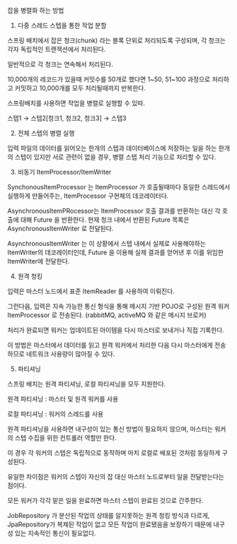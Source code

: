 잡을 병렬화 하는 방법

1) 다중 스레드 스텝을 통한 작업 분할

스프링 배치에서 잡은 청크(chunk) 라는 블록 단위로 처리되도록 구성되며, 각 청크는 각자 독립적인 트랜잭션에서 처리된다.

일반적으로 각 청크는 연속해서 처리된다.

10,000개의 레코드가 있을때 커밋수를 50개로 했다면 1~50, 51~100 과정으로 처리하고 커밋하고 10,000개를 모두 처리될때까지 반복한다.

스프링배치를 사용하면 작업을 병렬로 실행할 수 있따.

스텝1 → 스텝2[청크1, 청크2, 청크3] →  스텝3

2) 전체 스텝의 병렬 실행

입력 파일의 데이터를 읽어오는 한개의 스텝과 데이터베이스에 저장하는 일을 하는 한개의 스텝이 있지만 서로 관련이 없을 경우, 병렬 스텝 처리 기능으로 처리할 수 있다.

3) 비동기 ItemProcessor/ItemWriter

SynchonousItemProcessor 는 ItemProcessor 가 호출될때마다 동일한 스레드에서 실행하게 만들어주는, ItemProcessor 구현체의 데코레이터다.

AsynchronousItemPRocessor는 ItemProcessor 호출 결과를 반환하는 대신 각 호출에 대해 Future 을 반환한다. 현재 청크 내에서 반환된 Future 목록은 AsynchronousItemWriter 로 전달된다.

AsynchronousItemWriter 는 이 상황에서 스텝 내에서 실제로 사용해야하는 ItemWriter의 데코레이터인데, Future 을 이용해 실제 결과를 얻어낸 후 이를 위임한 ItemWriter에 전달한다.

4) 원격 청킹

입력은 마스터 노드에서 표준 ItemReader 를 사용하여 이뤄진다.

그런다음, 입력은 지속 가능한 통신 형식을 통해 메시지 기반 POJO로 구성된 원격 워커 ItemProcessor 로 전송된다. (rabbitMQ, activeMQ 와 같은 메시지 브로커)

처리가 완료되면 워커는 업데이트된 아이템을 다시 마스터로 보내거나 직접 기록한다.

이 방법은 마스터에서 데이터를 읽고 원격 워커에서 처리한 다음 다시 마스터에게 전송하므로 네트워크 사용량이 많아질 수 있다.

5) 파티셔닝

스프링 배치는 원격 파티셔닝, 로컬 파티셔닝을 모두 지원한다.

원격 파티셔닝 : 마스터 및 원격 워커를 사용

로컬 파티셔닝 : 워커의 스레드를 사용

원격 파티셔닝을 사용하면 내구성이 있는 통신 방법이 필요하지 않으며, 마스터는 워커의 스텝 수집을 위한 컨트롤러 역할만 한다.

이 경우 각 워커의 스텝은 독립적으로 동작하며 마치 로컬로 배포된 것처럼 동일하게 구성된다.

유일한 차이점은 워커의 스텝이 자신의 잡 대신 마스터 노드로부터 일을 전달받는다는 점이다.

모든 워커가 각각 맡은 일을 완료하면 마스터 스텝이 완료된 것으로 간주한다.

JobRepository 가 분산된 작업의 상태를 알지못하는 원격 청킹 방식과 다르게, JpaRepository가 복제된 작업이 없고 모든 작업이 완료됐음을 보장하기 때문에 내구성 있는 지속적인 통신이 필요없다.
